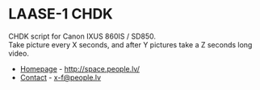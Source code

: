 LAASE-1 CHDK
===
CHDK script for Canon IXUS 860IS / SD850.  
Take picture every X seconds, and after Y pictures take a Z seconds long video.  
  
  
* [Homepage](http://space.people.lv/) - http://space.people.lv/
* [Contact](mailto:x-f@people.lv) - x-f@people.lv
